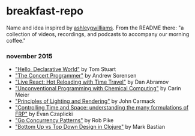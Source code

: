 # breakfast-repo

Name and idea inspired by [ashleygwilliams](https://github.com/ashleygwilliams/breakfast-repo). From the README there: "a collection of videos, recordings, and podcasts to accompany our morning coffee."

### november 2015

- ["Hello, Declarative World"](http://www.infoq.com/presentations/declarative-programming) by Tom Stuart
- ["The Concert Programmer"](https://www.youtube.com/watch?v=yY1FSsUV-8c) by Andrew Sorensen
- ["Live React: Hot Reloading with Time Travel"](https://www.youtube.com/watch?v=xsSnOQynTHs) by Dan Abramov
- ["Unconventional Programming with Chemical Computing"](https://www.youtube.com/watch?v=cHoYNStQOEc) by Carin Meier
- ["Principles of Lighting and Rendering"](https://www.youtube.com/watch?v=IyUgHPs86XM) by John Carmack
- ["Controlling Time and Space: understanding the many formulations of FRP"](https://www.youtube.com/watch?v=Agu6jipKfYw) by Evan Czaplicki
- ["Go Concurrency Patterns"](http://youtu.be/f6kdp27TYZs) by Rob Pike
- ["Bottom Up vs Top Down Design in Clojure"](http://youtu.be/Tb823aqgX_0) by Mark Bastian
